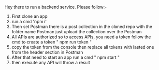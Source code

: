 Hey there to run a backend service. Please follow:-

1. First clone an app
2. run a cmd 'npm i'
3. Then set Postman there is a post collection in the cloned repo with the folder name Postman just upload the collection over the Postman
4. All APIs are authorized so to access APIs, you need a token follow the cmd to create a token " npm run token "
5. copy the token from the console then replace all tokens with lasted one from the header section in Postman
6. After that need to start an app run a cmd " npm start "
7. then execute any API will throw a result

